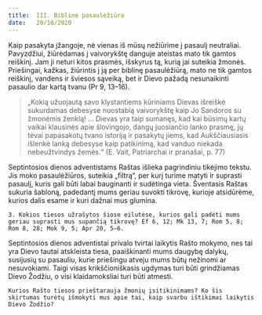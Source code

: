 ```yaml
---
title:  III. Biblinė pasaulėžiūra
date:   20/10/2020
---
```


Kaip pasakyta įžangoje, nė vienas iš mūsų nežiūrime į pasaulį neutraliai. Pavyzdžiui, žiūrėdamas į vaivorykštę danguje ateistas mato tik gamtos reiškinį. Jam ji neturi kitos prasmės, išskyrus tą, kurią jai suteikia žmonės. Priešingai, kažkas, žiūrintis į ją per biblinę pasaulėžiūrą, mato ne tik gamtos reiškinį, vandens ir šviesos sąveiką, bet ir Dievo pažadą nesunaikinti pasaulio dar kartą tvanu (Pr 9, 13–16). 

> <p></p>
> „Kokią užuojautą savo klystantiems kūriniams Dievas išreiškė sukurdamas debesyse nuostabią vaivorykštę kaip Jo Sandoros su žmonėmis ženklą! ... Dievas yra taip sumanęs, kad kai būsimų kartų vaikai klausinės apie šlovingojo, dangų juosiančio lanko prasmę, jų tėvai papasakotų tvano istoriją ir pasakytų jiems, kad Aukščiausiasis išlenkė lanką debesyse kaip patikinimą, kad vanduo niekada nebeužtvindys žemės.“ (E. Vait, Patriarchai ir pranašai, p. 77)

Septintosios dienos adventistams Raštas išlieka pagrindiniu tikėjimo tekstu. Jis moko pasaulėžiūros, suteikia „filtrą“, per kurį turime matyti ir suprasti pasaulį, kuris gali būti labai bauginanti ir sudėtinga vieta. Šventasis Raštas sukuria šabloną, padedantį mums geriau suvokti tikrovę, kurioje atsidūrėme, kurios dalis esame ir kuri dažnai mus glumina.

`3. Kokios tiesos užrašytos šiose eilutėse, kurios gali padėti mums geriau suprasti mus supančią tikrovę? Ef 6, 12; Mk 13, 7; Rom 5, 8; Rom 8, 28; Mok 9, 5; Apr 20, 5–6.`
														
Septintosios dienos adventistai privalo tvirtai laikytis Rašto mokymo, nes tai yra Dievo tautai atskleista tiesa, paaiškinanti mums daugybę dalykų, susijusių su pasauliu, kurie priešingu atveju mums būtų nežinomi ar nesuvokiami. Taigi visas krikščioniškasis ugdymas turi būti grindžiamas Dievo Žodžiu, o visi klaidamoksliai turi būti atmesti.

`Kurios Rašto tiesos prieštarauja žmonių įsitikinimams? Ko šis skirtumas turėtų išmokyti mus apie tai, kaip svarbu ištikimai laikytis Dievo Žodžio?`